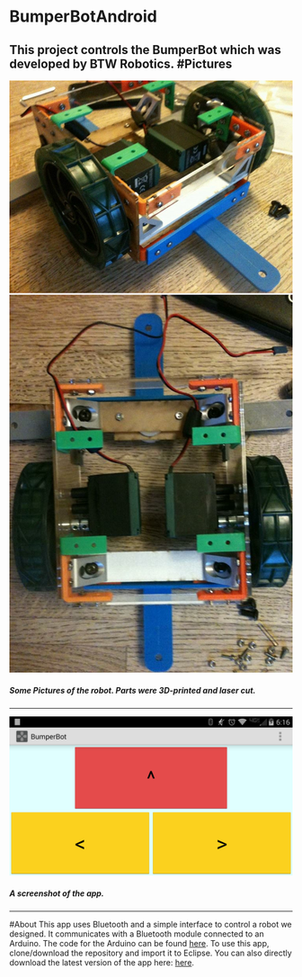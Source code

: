 # BumperBotAndroid
This project controls the BumperBot which was developed by BTW Robotics.
#Pictures
----------
![Alt text](/botSideView.jpeg?raw=true "Robot Side View")
![Alt text](/botTopView.jpeg?raw=true "Robot Side View")

##### Some Pictures of the robot. Parts were 3D-printed and laser cut.
---------------------------------------------------------------------

![Alt text](/bumperbot1.png?raw=true "Screenshot")

##### A screenshot of the app.
------------------------------

#About
This app uses Bluetooth and a simple interface to control a robot we designed. It communicates with a Bluetooth module connected to an Arduino. The code for the Arduino can be found [here](https://github.com/davidalbers/BumperBotArduino "Arduino Code"). 
To use this app, clone/download the repository and import it to Eclipse. You can also directly download the latest version of the app here: [here](https://github.com/davidalbers/BumperBotArduino "App Download"). 
